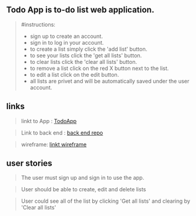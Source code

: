 


##  Todo App is to-do list web application.
>  #instructions:
> - sign up to create an account.
> - sign in to log in your account.
> - to create a list simply click the 'add list' button.
> - to see your lists click the 'get all lists' button.
> - to clear lists click the 'clear all lists' button.
> - to remove a list click on the red X button next to the list.
> - to edit a list click on the edit button.
> - all lists are privet and  will be automatically saved under the user account.



## links

> linkt to App : [TodoApp](https://moshiko1988.github.io/TodoApp-frontend/)

> Link to back end : [back end repo](https://github.com/moshiko1988/TodoApp)

> wireframe: [linkt wireframe](http://imgur.com/4Bz5GON)

## user stories

> The user must sign up and sign in to use the app.

> User should be able to create, edit and delete lists

> User could see all of the list by clicking 'Get all lists'
> and clearing by 'Clear all lists'
